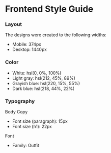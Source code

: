 # Frontend Style Guide

### Layout

The designs were created to the following widths:

- Mobile: 374px
- Desktop: 1440px

### Color

- White: hsl(0, 0%, 100%)
- Light gray: hsl(212, 45%, 89%)
- Grayish blue: hsl(220, 15%, 55%)
- Dark blue: hsl(218, 44%, 22%)

### Typography

Body Copy

- Font size (paragraph): 15px
- Font size (h1): 22px

Font

- Family: Outfit


